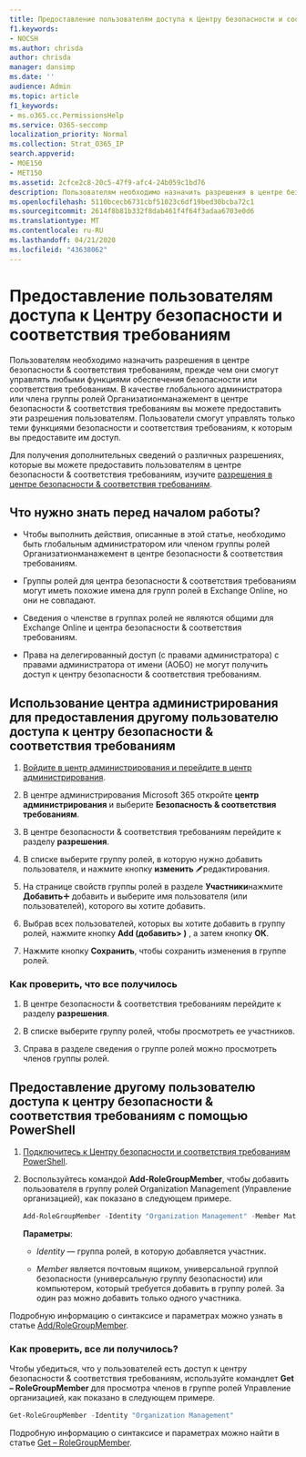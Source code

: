 ```yaml
---
title: Предоставление пользователям доступа к Центру безопасности и соответствия требованиям
f1.keywords:
- NOCSH
ms.author: chrisda
author: chrisda
manager: dansimp
ms.date: ''
audience: Admin
ms.topic: article
f1_keywords:
- ms.o365.cc.PermissionsHelp
ms.service: O365-seccomp
localization_priority: Normal
ms.collection: Strat_O365_IP
search.appverid:
- MOE150
- MET150
ms.assetid: 2cfce2c8-20c5-47f9-afc4-24b059c1bd76
description: Пользователям необходимо назначить разрешения в центре безопасности & соответствия требованиям, прежде чем они смогут управлять любыми функциями обеспечения безопасности или соответствия требованиям.
ms.openlocfilehash: 5110bcecb6731cbf51023c6df19bed30bcba72c1
ms.sourcegitcommit: 2614f8b81b332f8dab461f4f64f3adaa6703e0d6
ms.translationtype: MT
ms.contentlocale: ru-RU
ms.lasthandoff: 04/21/2020
ms.locfileid: "43638062"
---
```

# <a name="give-users-access-to-the-security--compliance-center"></a>Предоставление пользователям доступа к Центру безопасности и соответствия требованиям

Пользователям необходимо назначить разрешения в центре безопасности & соответствия требованиям, прежде чем они смогут управлять любыми функциями обеспечения безопасности или соответствия требованиям. В качестве глобального администратора или члена группы ролей Организатионманажемент в центре безопасности & соответствия требованиям вы можете предоставить эти разрешения пользователям. Пользователи смогут управлять только теми функциями безопасности и соответствия требованиям, к которым вы предоставите им доступ.

Для получения дополнительных сведений о различных разрешениях, которые вы можете предоставить пользователям в центре безопасности & соответствия требованиям, изучите [разрешения в центре безопасности & соответствия требованиям](permissions-in-the-security-and-compliance-center.md).

## <a name="what-do-you-need-to-know-before-you-begin"></a>Что нужно знать перед началом работы?

- Чтобы выполнить действия, описанные в этой статье, необходимо быть глобальным администратором или членом группы ролей Организатионманажемент в центре безопасности & соответствия требованиям.

- Группы ролей для центра безопасности & соответствия требованиям могут иметь похожие имена для групп ролей в Exchange Online, но они не совпадают.

- Сведения о членстве в группах ролей не являются общими для Exchange Online и центра безопасности & соответствия требованиям.

- Права на делегированный доступ (с правами администратора) с правами администратора от имени (АОБО) не могут получить доступ к центру безопасности & соответствия требованиям.

## <a name="use-the-admin-center-to-give-another-user-access-to-the-security--compliance-center"></a>Использование центра администрирования для предоставления другому пользователю доступа к центру безопасности & соответствия требованиям

1. [Войдите в центр администрирования и перейдите в центр администрирования](https://docs.microsoft.com/microsoft-365/compliance/go-to-the-securitycompliance-center).

2. В центре администрирования Microsoft 365 откройте **центр администрирования** и выберите **Безопасность & соответствия требованиям**.

3. В центре безопасности & соответствия требованиям перейдите к разделу **разрешения**.

4. В списке выберите группу ролей, в которую нужно добавить пользователя, и нажмите кнопку **изменить** ![значок](../../media/O365-MDM-CreatePolicy-EditIcon.gif)редактирования.

5. На странице свойств группы ролей в разделе **Участники**нажмите **Добавить**![значок](../../media/ITPro-EAC-AddIcon.gif) добавить и выберите имя пользователя (или пользователей), которого вы хотите добавить.

6. Выбрав всех пользователей, которых вы хотите добавить в группу ролей, нажмите кнопку **Add (добавить\> )** , а затем кнопку **ОК**.

7. Нажмите кнопку **Сохранить**, чтобы сохранить изменения в группе ролей.

### <a name="how-do-you-know-this-worked"></a>Как проверить, что все получилось

1. В центре безопасности & соответствия требованиям перейдите к разделу **разрешения**.

2. В списке выберите группу ролей, чтобы просмотреть ее участников.

3. Справа в разделе сведения о группе ролей можно просмотреть членов группы ролей.

## <a name="use-powershell-to-give-another-user-access-to-the-security--compliance-center"></a>Предоставление другому пользователю доступа к центру безопасности & соответствия требованиям с помощью PowerShell

1. [Подключитесь к Центру безопасности и соответствия требованиям PowerShell](https://docs.microsoft.com/powershell/exchange/office-365-scc/connect-to-scc-powershell/connect-to-scc-powershell).

2. Воспользуйтесь командой **Add-RoleGroupMember**, чтобы добавить пользователя в группу ролей Organization Management (Управление организацией), как показано в следующем примере.

   ```PowerShell
   Add-RoleGroupMember -Identity "Organization Management" -Member MatildaS
   ```

   **Параметры**:

   - _Identity_ — группа ролей, в которую добавляется участник.

   - _Member_ является почтовым ящиком, универсальной группой безопасности (универсальную группу безопасности) или компьютером, который требуется добавить в группу ролей. За один раз можно добавить только одного участника.

Подробную информацию о синтаксисе и параметрах можно узнать в статье [Add/RoleGroupMember](https://docs.microsoft.com/powershell/module/exchange/role-based-access-control/Add-RoleGroupMember).

### <a name="how-do-you-know-this-worked"></a>Как проверить, все ли получилось?

Чтобы убедиться, что у пользователей есть доступ к центру безопасности & соответствия требованиям, используйте командлет **Get – RoleGroupMember** для просмотра членов в группе ролей Управление организацией, как показано в следующем примере.

```PowerShell
Get-RoleGroupMember -Identity "Organization Management"
```

Подробную информацию о синтаксисе и параметрах можно найти в статье [Get – RoleGroupMember](https://docs.microsoft.com/powershell/module/exchange/role-based-access-control/Get-RoleGroupMember).
